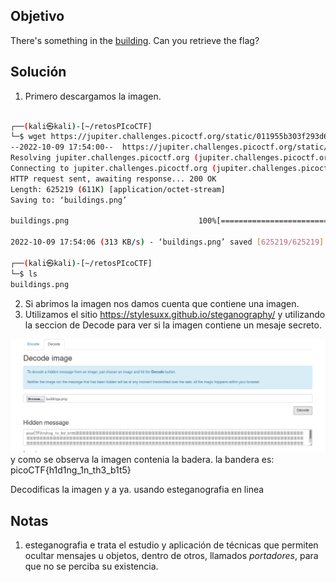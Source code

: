 ## Objetivo
There's something in the [building](https://jupiter.challenges.picoctf.org/static/011955b303f293d60c8116e6a4c5c84f/buildings.png). Can you retrieve the flag?

## Solución
1. Primero descargamos la imagen.
``` bash

┌──(kali㉿kali)-[~/retosPIcoCTF]
└─$ wget https://jupiter.challenges.picoctf.org/static/011955b303f293d60c8116e6a4c5c84f/buildings.png
--2022-10-09 17:54:00--  https://jupiter.challenges.picoctf.org/static/011955b303f293d60c8116e6a4c5c84f/buildings.png
Resolving jupiter.challenges.picoctf.org (jupiter.challenges.picoctf.org)... 3.131.60.8
Connecting to jupiter.challenges.picoctf.org (jupiter.challenges.picoctf.org)|3.131.60.8|:443... connected.
HTTP request sent, awaiting response... 200 OK
Length: 625219 (611K) [application/octet-stream]
Saving to: ‘buildings.png’

buildings.png                             100%[===================================================================================>] 610.57K   313KB/s    in 2.0s    

2022-10-09 17:54:06 (313 KB/s) - ‘buildings.png’ saved [625219/625219]

┌──(kali㉿kali)-[~/retosPIcoCTF]
└─$ ls
buildings.png

```

2. Si abrimos la imagen nos damos cuenta que contiene una imagen.
3. Utilizamos el sitio https://stylesuxx.github.io/steganography/  y utilizando la seccion de Decode para ver si la imagen contiene un mesaje secreto.

![IMG26.png](../../imgRes/IMG26.png)
y como se observa la imagen contenia la badera.
la bandera es: picoCTF{h1d1ng_1n_th3_b1t5}

Decodificas la imagen y a ya. usando esteganografia en linea
## Notas
1. esteganografia e trata el estudio y aplicación de técnicas que permiten ocultar mensajes u objetos, dentro de otros, llamados _portadores_, para que no se perciba su existencia.